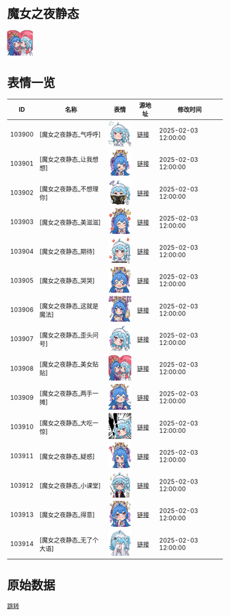 # 魔女之夜静态

<img src="./cover.png" height="60" alt="cover" />

# 表情一览

|ID|名称|表情|源地址|修改时间|
|----|----|----|----|----|
|103900|[魔女之夜静态_气呼呼]|<img src="./pic/103900_%5B魔女之夜静态_气呼呼%5D.png" height="60" alt="气呼呼"/>|[链接](https://i0.hdslb.com/bfs/garb/53fa88434fbe244e9a5559720f9f8ee0a36a6a37.png)|2025-02-03 12:00:00|
|103901|[魔女之夜静态_让我想想]|<img src="./pic/103901_%5B魔女之夜静态_让我想想%5D.png" height="60" alt="让我想想"/>|[链接](https://i0.hdslb.com/bfs/garb/607acc18a11ecd140d31070c15a1e0bdd5be5164.png)|2025-02-03 12:00:00|
|103902|[魔女之夜静态_不想理你]|<img src="./pic/103902_%5B魔女之夜静态_不想理你%5D.png" height="60" alt="不想理你"/>|[链接](https://i0.hdslb.com/bfs/garb/fb377dbb6d4c245f17a32855cd09be4ac79646a9.png)|2025-02-03 12:00:00|
|103903|[魔女之夜静态_美滋滋]|<img src="./pic/103903_%5B魔女之夜静态_美滋滋%5D.png" height="60" alt="美滋滋"/>|[链接](https://i0.hdslb.com/bfs/garb/174bc9e32fbcc63c65a01f6194c0b56a51b8a239.png)|2025-02-03 12:00:00|
|103904|[魔女之夜静态_期待]|<img src="./pic/103904_%5B魔女之夜静态_期待%5D.png" height="60" alt="期待"/>|[链接](https://i0.hdslb.com/bfs/garb/5f6890c3673909b87a666ca1258c8b6d0dc945fc.png)|2025-02-03 12:00:00|
|103905|[魔女之夜静态_哭哭]|<img src="./pic/103905_%5B魔女之夜静态_哭哭%5D.png" height="60" alt="哭哭"/>|[链接](https://i0.hdslb.com/bfs/garb/f6085a114d286441d266d86229b9d6064d8840e4.png)|2025-02-03 12:00:00|
|103906|[魔女之夜静态_这就是魔法]|<img src="./pic/103906_%5B魔女之夜静态_这就是魔法%5D.png" height="60" alt="这就是魔法"/>|[链接](https://i0.hdslb.com/bfs/garb/8c36f43ca953a0b574fedd3f6a14f67eb08eced1.png)|2025-02-03 12:00:00|
|103907|[魔女之夜静态_歪头问号]|<img src="./pic/103907_%5B魔女之夜静态_歪头问号%5D.png" height="60" alt="歪头问号"/>|[链接](https://i0.hdslb.com/bfs/garb/6dd74b487bccb5adec07c2fcccddff7886863e0f.png)|2025-02-03 12:00:00|
|103908|[魔女之夜静态_美女贴贴]|<img src="./pic/103908_%5B魔女之夜静态_美女贴贴%5D.png" height="60" alt="美女贴贴"/>|[链接](https://i0.hdslb.com/bfs/garb/1934d9c8ad05d8b4d0ab39ce2743eae5ef9df8d6.png)|2025-02-03 12:00:00|
|103909|[魔女之夜静态_两手一摊]|<img src="./pic/103909_%5B魔女之夜静态_两手一摊%5D.png" height="60" alt="两手一摊"/>|[链接](https://i0.hdslb.com/bfs/garb/8873e66ba7f972b1bd4fd7dcee0d0e9af0d97f8d.png)|2025-02-03 12:00:00|
|103910|[魔女之夜静态_大吃一惊]|<img src="./pic/103910_%5B魔女之夜静态_大吃一惊%5D.png" height="60" alt="大吃一惊"/>|[链接](https://i0.hdslb.com/bfs/garb/e01dc1c27969d01634c5ad96e906a8000ddcd61d.png)|2025-02-03 12:00:00|
|103911|[魔女之夜静态_疑惑]|<img src="./pic/103911_%5B魔女之夜静态_疑惑%5D.png" height="60" alt="疑惑"/>|[链接](https://i0.hdslb.com/bfs/garb/4b389e57a07012dc3b24235e3f57d592ed29b41a.png)|2025-02-03 12:00:00|
|103912|[魔女之夜静态_小课堂]|<img src="./pic/103912_%5B魔女之夜静态_小课堂%5D.png" height="60" alt="小课堂"/>|[链接](https://i0.hdslb.com/bfs/garb/d7a884c7a2b298a4017c9357af4e882e91aa6d0a.png)|2025-02-03 12:00:00|
|103913|[魔女之夜静态_得意]|<img src="./pic/103913_%5B魔女之夜静态_得意%5D.png" height="60" alt="得意"/>|[链接](https://i0.hdslb.com/bfs/garb/6bd3498a82ccebb0b9eb8c28a0451c19c6e53f82.png)|2025-02-03 12:00:00|
|103914|[魔女之夜静态_无了个大语]|<img src="./pic/103914_%5B魔女之夜静态_无了个大语%5D.png" height="60" alt="无了个大语"/>|[链接](https://i0.hdslb.com/bfs/garb/311b12ef91a88316807c31175fe48cdd1f308a08.png)|2025-02-03 12:00:00|

# 原始数据

[跳转](./raw.json)

